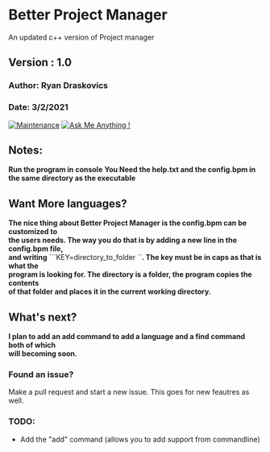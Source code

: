 # Better Project Manager
An updated c++ version of Project manager

## Version : 1.0
### Author: Ryan Draskovics
### Date: 3/2/2021

[![Maintenance](https://img.shields.io/badge/Maintained%3F-yes-green.svg)](https://GitHub.com/RyanD524/Better-Project-Manager)
[![Ask Me Anything !](https://img.shields.io/badge/Ask%20me-anything-1abc9c.svg)](https://GitHub.com/RyanD524/RyanD524)

## Notes:
__Run the program in console__
__You Need the help.txt and the config.bpm in the same directory as the executable__

## Want More languages?
__The nice thing about Better Project Manager is the config.bpm can be customized to <br /> the users needs. The way you do that is by adding a new line in the config.bpm file,<br />and writing__ ```KEY=directory_to_folder ``__. The key must be in caps as that is what the <br /> program is looking for. The directory is a folder, the program copies the contents<br /> of that folder and places it in the current working directory.__

## What's next?
__I plan to add an add command to add a language and a find command both of which<br/>will becoming soon.__
<br/>
### Found an issue? 
Make a pull request and start a new issue. This goes for new feautres as well.

### TODO:
- Add the "add" command (allows you to add support from commandline)
